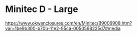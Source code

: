 Minitec D - Large
=================

https://www.okwenclosures.com/en/Minitec/B9006908.htm?var=1be9b300-b70b-11e2-95ca-0050568225d7#media
